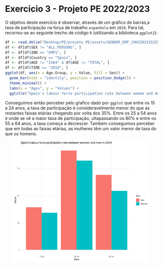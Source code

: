 # Exercicio 3 - Projeto PE 2022/2023

O objetivo deste exercício é observar, através de um gráfico de barras,a taxa de participação na força de trabalho `espanhola` em `2019`. Para tal, recorreu-se ao seguinte trecho de código `R` (utilizando a biblioteca ```ggplot2```):

```r
df <- read.delim("Desktop/PE/projeto PE/assets/GENDER_EMP_19032023152556091.txt")
df <- df[df$SEX != "ALL_PERSONS", ]
df <- df[df$IND == "EMP1", ]
df <- df[df$Country == "Spain", ]
df <- df[df$AGE != "1564" & df$AGE != "TOTAL", ]
df <- df[df$TIME == "2019", ]
ggplot(df, aes(x = Age.Group, y = Value, fill = Sex)) +
  geom_bar(stat = "identity", position = position_dodge()) +
  theme_minimal() +
  labs(x = "Ages", y = "Values") +
  ggtitle("Spain's labour force participation rate between womem and men in 2019")
```

Conseguimos então perceber pelo gŕafico dado por `ggplot` que entre os 15 a 24 anos, a taxa de participação é consideravelmente menor do que as restantes faixas etárias chegando por volta dos 35%. Entre os 25 a 54 anos é onde se vê a maior taxa de participação, ultapassando os 80% e entre os 55 a 64 anos, a taxa começa a decrescer. Também conseguimos perceber que em todas as faixas etárias, as mulheres têm um valor menor de taxa do que os homens.

<img src="./exercicio3.png" alt="Gráfico Resultante" width="450" style="display: block; margin-left: auto; margin-right: auto;">